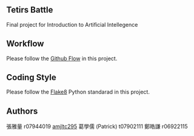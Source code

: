 ## Tetirs Battle

Final project for Introduction to Artificial Intellegence

## Workflow

Please follow the [Github Flow](https://guides.github.com/introduction/flow/) in this project.


## Coding Style

Please follow the [Flake8](http://flake8.pycqa.org/en/latest/) Python standarad in this project.

## Authors

張雅量 r07944019 [amjltc295](https://github.com/amjltc295/)
葛學儒 (Patrick) t07902111
鄭皓謙 r06922115

